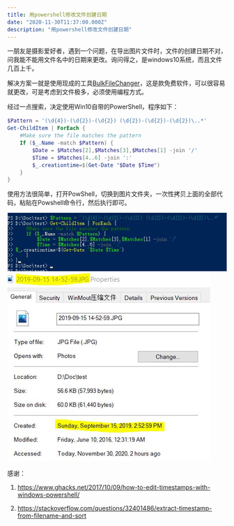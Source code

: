 ```yaml
---
title: 用powershell修改文件创建日期
date: "2020-11-30T11:37:00.000Z"
description: "用powershell修改文件创建日期"
---
```


一朋友是摄影爱好者，遇到一个问题，在导出图片文件时，文件的创建日期不对，问我能不能用文件名中的日期来更改。询问得之，是windows10系统，而且文件几百上千。

解决方案一就是使用现成的工具[BulkFileChanger](https://www.nirsoft.net/utils/bulk_file_changer.html)，这是款免费软件，可以很容易就更改，可是考虑到文件极多，必须使用编程方式。

经过一点搜索，决定使用Win10自带的PowerShell，程序如下：

```powershell
$Pattern = '(\d{4})-(\d{2})-(\d{2}) (\d{2})-(\d{2})-(\d{2})\..*'
Get-ChildItem | ForEach {
    #Make sure the file matches the pattern
    If ($_.Name -match $Pattern) {
        $Date = $Matches[2],$Matches[3],$Matches[1] -join '/'
        $Time = $Matches[4..6] -join ':'
		$_.creationtime=$(Get-Date "$Date $Time")
    }
}
```

使用方法很简单，打开PowShell，切换到图片文件夹，一次性拷贝上面的全部代码，粘贴在Powshell命令行，然后执行即可。

![命令行](2020-11-30-powershell1.JPG)
![结果](2020-11-30-powershell2.JPG)

感谢：

1. https://www.ghacks.net/2017/10/09/how-to-edit-timestamps-with-windows-powershell/

2. https://stackoverflow.com/questions/32401486/extract-timestamp-from-filename-and-sort

